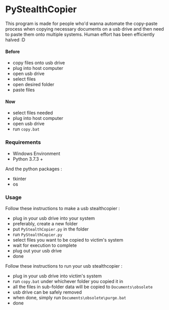 # PyStealthCopier

This program is made for people who'd wanna automate the copy-paste process when copying necessary documents on a usb drive and then need to paste them onto multiple systems. Human effort has been efficiently halved :D

#### Before

- copy files onto usb drive
- plug into host computer
- open usb drive
- select files
- open desired folder
- paste files

#### Now

- select files needed
- plug into host computer
- open usb drive
- run `copy.bat`

### Requirements
- Windows Environment
- Python 3.7.3 +

And the python packages :
- tkinter
- os

### Usage
Follow these instructions to make a usb stealthcopier :
- plug in your usb drive into your system
- preferably, create a new folder
- put `PyStealthCopier.py` in the folder
- run `PyStealthCopier.py`
- select files you want to be copied to victim's system
- wait for execution to complete
- plug out your usb drive
- done

Follow these instructions to run your usb stealthcopier :
- plug in your usb drive into victim's system
- run `copy.bat` under whichever folder you copied it in
- all the files in sub-folder data will be copied to `Documents\obsolete`
- usb drive can be safely removed
- when done, simply run `Documents\obsolete\purge.bat`
- done
